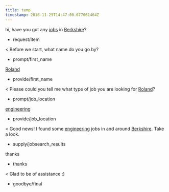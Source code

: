 ```yaml
---
title: temp
timestamp: 2016-11-25T14:47:00.677061464Z
---
```


hi, have you got any [jobs](item_type) in [Berkshire](location)?
* request/item

< Before we start, what name do you go by?
* prompt/first_name

[Roland](first_name)
* provide/first_name

< Please could you tell me what type of job you are looking for [Roland](first_name)?
* prompt/job_location

[engineering](jobrole)
* provide/job_location

< Good news! I found some [engineering](jobrole) jobs in and around [Berkshire](location). Take a look.
* supply/jobsearch_results

thanks
* thanks

< Glad to be of assistance :)
* goodbye/final
